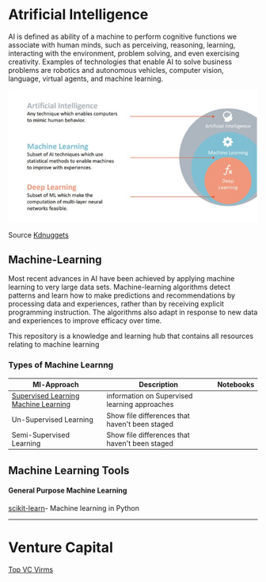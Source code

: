 # Atrificial Intelligence

AI is defined as ability of a machine to perform cognitive functions we associate with human minds, such as perceiving, reasoning, learning, interacting with the environment, problem solving, and even exercising creativity. Examples of technologies that enable AI to solve business problems are robotics and autonomous vehicles, computer vision, language, virtual agents, and machine learning.

![simple definition of AI](https://github.com/Jean-njoroge/Machine-Learning-Resources/blob/master/Images/ai-machine-learning-deep-learning-1.jpg)

Source [Kdnuggets](https://www.kdnuggets.com/2017/07/rapidminer-ai-machine-learning-deep-learning.html)



## Machine-Learning
Most recent advances in AI have been achieved by applying machine learning to very large data sets. Machine-learning algorithms detect patterns and learn how to make predictions and recommendations by processing data and experiences, rather than by receiving explicit programming instruction. The algorithms also adapt in response to new data and experiences to improve efficacy over time.

This repository is a knowledge and learning hub that contains all resources relating to machine learning

### Types of Machine Learnng

| Ml-Approach| Description | Notebooks |
| --- | --- | --- |
| [Supervised Learning Machine Learning ](https://github.com/Jean-njoroge/Machine-Learning-Resources/tree/master/supervised_learning) | information on Supervised learning approaches |
| Un-Supervised Learning | Show file differences that haven't been staged |
| Semi-Supervised Learning | Show file differences that haven't been staged |

 
 ## Machine Learning Tools
 
 #### General Purpose Machine Learning

[scikit-learn](https://scikit-learn.org/stable/)- Machine learning in Python

_____
# Venture Capital
[Top VC Virms](https://growthlist.co/blog/ai-vc)
